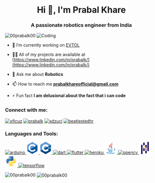 <h1 align="center">Hi 👋, I'm Prabal Khare</h1>
<h3 align="center">A passionate robotics engineer from India</h3>
<img align="right" alt="Coding" width="400" src="https://media.giphy.com/media/v1.Y2lkPTc5MGI3NjExenRxd3A2dnJ4dXJzM2d0dGI3NmlmcmZzaHBqb3E1b3VtMXU2dGNhdiZlcD12MV9pbnRlcm5hbF9naWZfYnlfaWQmY3Q9Zw/mFDWuDppjQJjite6FS/giphy.gif">

<p align="left"> <img src="https://komarev.com/ghpvc/?username=00prabalk00&label=Profile%20views&color=0e75b6&style=flat" alt="00prabalk00" /> </p>

- 🔭 I’m currently working on [EVTOL](http://surl.li/noaph)

- 👨‍💻 All of my projects are available at [https://www.linkedin.com/in/prabalk/](https://www.linkedin.com/in/prabalk/)

- 💬 Ask me about **Robotics**

- 📫 How to reach me **prabalkhareofficial@gmail.com**

- ⚡ Fun fact **I am delusional about the fact that i can code**

<h3 align="left">Connect with me:</h3>
<p align="left">
<a href="https://twitter.com/xficuz" target="blank"><img align="center" src="https://raw.githubusercontent.com/rahuldkjain/github-profile-readme-generator/master/src/images/icons/Social/twitter.svg" alt="xficuz" height="30" width="40" /></a>
<a href="https://linkedin.com/in/prabalk" target="blank"><img align="center" src="https://raw.githubusercontent.com/rahuldkjain/github-profile-readme-generator/master/src/images/icons/Social/linked-in-alt.svg" alt="prabalk" height="30" width="40" /></a>
<a href="https://instagram.com/xdzuci" target="blank"><img align="center" src="https://raw.githubusercontent.com/rahuldkjain/github-profile-readme-generator/master/src/images/icons/Social/instagram.svg" alt="xdzuci" height="30" width="40" /></a>
<a href="https://www.hackerrank.com/beatlestedhr" target="blank"><img align="center" src="https://raw.githubusercontent.com/rahuldkjain/github-profile-readme-generator/master/src/images/icons/Social/hackerrank.svg" alt="beatlestedhr" height="30" width="40" /></a>
</p>

<h3 align="left">Languages and Tools:</h3>
<p align="left"> <a href="https://www.arduino.cc/" target="_blank" rel="noreferrer"> <img src="https://cdn.worldvectorlogo.com/logos/arduino-1.svg" alt="arduino" width="40" height="40"/> </a> <a href="https://www.cprogramming.com/" target="_blank" rel="noreferrer"> <img src="https://raw.githubusercontent.com/devicons/devicon/master/icons/c/c-original.svg" alt="c" width="40" height="40"/> </a> <a href="https://www.w3schools.com/cpp/" target="_blank" rel="noreferrer"> <img src="https://raw.githubusercontent.com/devicons/devicon/master/icons/cplusplus/cplusplus-original.svg" alt="cplusplus" width="40" height="40"/> </a> <a href="https://dart.dev" target="_blank" rel="noreferrer"> <img src="https://www.vectorlogo.zone/logos/dartlang/dartlang-icon.svg" alt="dart" width="40" height="40"/> </a> <a href="https://flutter.dev" target="_blank" rel="noreferrer"> <img src="https://www.vectorlogo.zone/logos/flutterio/flutterio-icon.svg" alt="flutter" width="40" height="40"/> </a> <a href="https://heroku.com" target="_blank" rel="noreferrer"> <img src="https://www.vectorlogo.zone/logos/heroku/heroku-icon.svg" alt="heroku" width="40" height="40"/> </a> <a href="https://www.java.com" target="_blank" rel="noreferrer"> <img src="https://raw.githubusercontent.com/devicons/devicon/master/icons/java/java-original.svg" alt="java" width="40" height="40"/> </a> <a href="https://opencv.org/" target="_blank" rel="noreferrer"> <img src="https://www.vectorlogo.zone/logos/opencv/opencv-icon.svg" alt="opencv" width="40" height="40"/> </a> <a href="https://pandas.pydata.org/" target="_blank" rel="noreferrer"> <img src="https://raw.githubusercontent.com/devicons/devicon/2ae2a900d2f041da66e950e4d48052658d850630/icons/pandas/pandas-original.svg" alt="pandas" width="40" height="40"/> </a> <a href="https://www.python.org" target="_blank" rel="noreferrer"> <img src="https://raw.githubusercontent.com/devicons/devicon/master/icons/python/python-original.svg" alt="python" width="40" height="40"/> </a> <a href="https://www.tensorflow.org" target="_blank" rel="noreferrer"> <img src="https://www.vectorlogo.zone/logos/tensorflow/tensorflow-icon.svg" alt="tensorflow" width="40" height="40"/> </a> </p>

<p><img align="left" src="https://github-readme-stats.vercel.app/api/top-langs?username=00prabalk00&show_icons=true&locale=en&layout=compact" alt="00prabalk00" /></p>

<p>&nbsp;<img align="center" src="https://github-readme-stats.vercel.app/api?username=00prabalk00&show_icons=true&locale=en" alt="00prabalk00" /></p>
